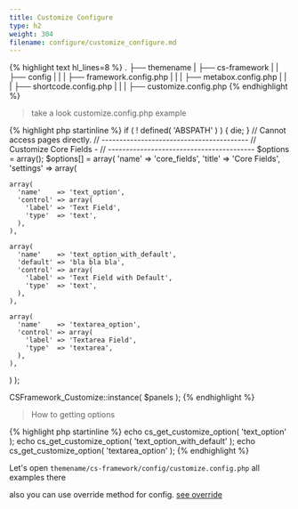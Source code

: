 ```yaml
---
title: Customize Configure
type: h2
weight: 304
filename: configure/customize_configure.md
---
```


{% highlight text hl_lines=8 %}
.
├── themename
|   ├── cs-framework
|   |   ├── config
|   |   |   ├── framework.config.php
|   |   |   ├── metabox.config.php
|   |   |   ├── shortcode.config.php
|   |   |   ├── customize.config.php
{% endhighlight %}

> take a look customize.config.php example

{% highlight php startinline %}
if ( ! defined( 'ABSPATH' ) ) { die; } // Cannot access pages directly.
// -----------------------------------------
// Customize Core Fields                   -
// -----------------------------------------
$options        = array();
$options[]      = array(
  'name'        => 'core_fields',
  'title'       => 'Core Fields',
  'settings'    => array(

    array(
      'name'    => 'text_option',
      'control' => array(
        'label' => 'Text Field',
        'type'  => 'text',
      ),
    ),

    array(
      'name'    => 'text_option_with_default',
      'default' => 'bla bla bla',
      'control' => array(
        'label' => 'Text Field with Default',
        'type'  => 'text',
      ),
    ),

    array(
      'name'    => 'textarea_option',
      'control' => array(
        'label' => 'Textarea Field',
        'type'  => 'textarea',
      ),
    ),

  )
);

CSFramework_Customize::instance( $panels );
{% endhighlight %}

> How to getting options

{% highlight php startinline %}
echo cs_get_customize_option( 'text_option' );
echo cs_get_customize_option( 'text_option_with_default' );
echo cs_get_customize_option( 'textarea_option' );
{% endhighlight %}

Let's open `themename/cs-framework/config/customize.config.php` all examples there

also you can use override method for config. [see override](#override-configure)
